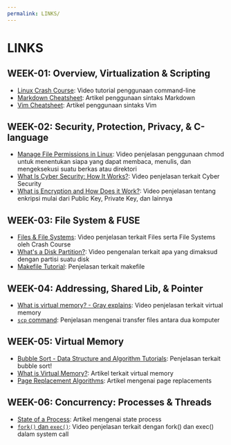 ```yaml
---
permalink: LINKS/
---
```

# LINKS

## WEEK-01: Overview, Virtualization & Scripting
* [Linux Crash Course](https://youtu.be/DLeATFgGM-A?si=H9MyI6jU5_xhYu7H): Video tutorial penggunaan command-line
* [Markdown Cheatsheet](https://github.com/adam-p/markdown-here/wiki/Markdown-Cheatsheet): Artikel penggunaan sintaks Markdown
* [Vim Cheatsheet](https://vim.rtorr.com/): Artikel penggunaan sintaks Vim

## WEEK-02: Security, Protection, Privacy, & C-language
* [Manage File Permissions in Linux](https://youtu.be/ngJG6Ix5FR4): Video penjelasan penggunaan chmod untuk menentukan siapa yang dapat membaca, menulis, dan mengeksekusi suatu berkas atau direktori
* [What Is Cyber Security: How It Works?](https://youtu.be/inWWhr5tnEA): Video penjelasan terkait Cyber Security
* [What is Encryption and How Does it Work?](https://youtu.be/r4HQ8Bp-pfw?si=ax1qGz1q80qqXAYa): Video penjelasan tentang enkripsi mulai dari Public Key, Private Key, dan lainnya

## WEEK-03: File System & FUSE
* [Files & File Systems](https://www.youtube.com/watch?v=KN8YgJnShPM): Video penjelasan terkait Files serta File Systems oleh Crash Course
* [What's a Disk Partition?](https://www.youtube.com/watch?v=udDkSdKLFGk&ab_channel=AskLeo!): Video pengenalan terkait apa yang dimaksud dengan partisi suatu disk 
* [Makefile Tutorial](https://makefiletutorial.com/): Penjelasan terkait makefile

## WEEK-04: Addressing, Shared Lib, & Pointer
* [What is virtual memory? - Gray explains](https://www.youtube.com/watch?v=2quKyPnUShQ): Video penjelasan terkait virtual memory
* [`scp` command](https://youtu.be/fmMg6cyww14?feature=shared): Penjelasan mengenai transfer files antara dua komputer

## WEEK-05: Virtual Memory
* [Bubble Sort - Data Structure and Algorithm Tutorials](https://www.geeksforgeeks.org/bubble-sort/): Penjelasan terkait bubble sort!
* [What is Virtual Memory?](https://www.codecademy.com/resources/blog/virtual-memory/): Artikel terkait virtual memory
* [Page Replacement Algorithms](https://www.geeksforgeeks.org/page-replacement-algorithms-in-operating-systems/): Artikel mengenai page replacements

## WEEK-06: Concurrency: Processes & Threads
* [State of a Process](https://www.geeksforgeeks.org/states-of-a-process-in-operating-systems/): Artikel mengenai state process
* [`fork()` dan `exec()`](https://youtu.be/IFEFVXvjiHY?feature=shared): Video penjelasan terkait dengan fork() dan exec() dalam system call 
